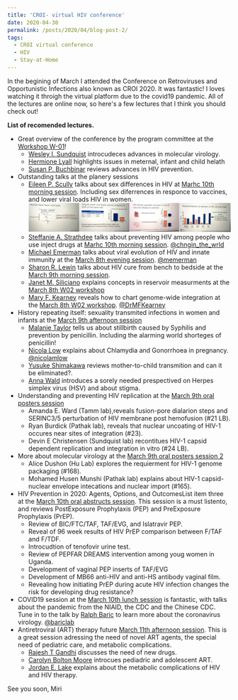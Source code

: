 ```yaml
---
title: 'CROI- virtual HIV conference'
date: 2020-04-30
permalink: /posts/2020/04/blog-post-2/
tags:
  - CROI virtual conference
  - HIV
  - Stay-at-Home
---
```


In the begining of March I attended the Conference on Retroviruses and Opportunistic Infections also known as CROI 2020. It was fantastic! I loves watching it throigh the virtual platform due to the covid19 pandemic. All of the lectures are online now, so here's a few lectures that I think you should check out! 

**List of recomended lectures.**

  *  Great overview of the conference by the program committee at the [Workshop W-01](https://croilive.capitalreach.com/arc/ballBD1a1/o1)!
      * [Wesley I. Sundquist](https://medicine.utah.edu/biochemistry/labs/sundquist-lab/) introcudeces advances in molecular virology. 
      * [Hermione Lyall](https://www.imperial.nhs.uk/consultant-directory/hermione-lyall) highlights issues in meternal, infant and child helath
      * [Susan P. Buchbinar](https://cfar.ucsf.edu/people/susan-buchbinder) reviews advances in HIV prevention. 
  * Outstanding talks at the planery sessions
      * [Eileen P. Scully](https://www.hopkinsmedicine.org/profiles/results/directory/profile/10003614/eileen-scully) talks about sex differences in HIV at [Marhc 10th morning session](https://croilive.capitalreach.com/arc/audD3a/o1). Including sex diferrences in responce to vaccines, and lower viral loads HIV in women. ![](/images/croi-scully.png)
      * [Steffanie A. Strathdee](https://profiles.ucsd.edu/steffanie.strathdee) talks about preventing HIV among people who use inject drugs at [Marhc 10th morning session](https://croilive.capitalreach.com/arc/audD3a/o1). [@chngin_the_wrld](https://twitter.com/chngin_the_wrld)
      * [Michael Emerman](https://research.fhcrc.org/emerman/en.html) talks about viral evolution of HIV and innate immunity at the [March 8th evening session](https://croilive.capitalreach.com/arc/audD1a/o1). [@memerman](https://twitter.com/memerman)
      * [Sharon R. Lewin](https://www.doherty.edu.au/people/professor-sharon-lewin) talks about HIV cure from bench to bedside at the [March 9th morning session](https://croilive.capitalreach.com/arc/audD2a/o1).
      * [Janet M. Siliciano](https://www.hopkinsmedicine.org/profiles/results/directory/profile/6001249/janet-siliciano) explains concepts in reservoir measurments at the [March 8th W02 workshop](https://croilive.capitalreach.com/arc/rm304D1a/o1)
      * [Mary F. Kearney](https://ccr.cancer.gov/HIV-DRP-Host-Virus-Interaction-Branch/mary-kearney) reveals how to chart genome-wide integration at the [March 8th W02 workshop](https://croilive.capitalreach.com/arc/rm304D1a/o1). [@DrMFKearney](https://twitter.com/drmfkearney)
  * History repeating itself: sexuality transmited infections in women and infants at the [March 9th afternoon session](https://croilive.capitalreach.com/arc/ballAD2b/o1)
      * [Malanie Taylor](https://www.who.int/reproductivehealth/about_us/staff/Taylor-Biography/en/) tells us about stillbirth caused by Syphilis and prevention by penicillin. Including the alarming world shorteges of penicillin!
      * [Nicola Low](https://www.ispm.unibe.ch/about_us/staff/low_nicola/index_eng.html) explains about Chlamydia and Gonorrhoea in pregnancy. [@nicolamlow](https://twitter.com/nicolamlow)
      * [Yusuke Shimakawa](https://research.pasteur.fr/en/member/yusuke-shimakawa/) reviews mother-to-child transmition and can it be eliminated?.
      * [Anna Wald](https://epi.washington.edu/faculty/wald-anna) introduces a sorely needed prespectived on Herpes simplex virus (HSV) and about stigma. 
 * Understanding and preventing HIV replication at the [March 9th oral posters session](https://croilive.capitalreach.com/arc/rm312D2a/o1)
      * Amanda E. Ward (Tamm lab),reveals fusion-pore dialarion steps and  SERINC3/5 perturbation of HIV membrane post hemofusion (#21 LB).
      * Ryan Burdick (Pathak lab), reveals that nuclear uncoating of HIV-1 occures near sites of integration (#23).
      * Devin E Christensen (Sundquist lab) recontitues HIV-1 capsid dependent replication and integration in vitro (#24 LB).
  * More about molecular virology at the [March 9th oral posters session 2](https://croilive.capitalreach.com/arc/ballAD2a/o1)
      * Alice Dushon (Hu Lab) explores the requierment for HIV-1 genome packaging (#168).
      * Mohamed Husen Munshi (Pathak lab) explains about HIV-1 capsid-nuclear envelope intecations and nuclear import (#165).
  * HIV Prevention in 2020: Agents, Options, and OutcomesList item three at the [March 10th oral abstructs session](https://croilive.capitalreach.com/arc/ballAD3a/o1). This session is a must listento, and reviews PostExposure Prophylaxis (PEP) and PreExposure Prophylaxis (PrEP). 
       * Review of BIC/FTC/TAF, TAF/EVG, and Islatravir PEP. 
       * Reveal of 96 week results of HIV PrEP comparison between F/TAF and F/TDF. 
       * Introcudtion of tenofovir urine test. 
       * Review of PEPFAR DREAMS intervention among youg women in Uganda. 
       * Development of vaginal PEP inserts of TAF/EVG
       * Development of MB66 anti-HIV and anti-HS antibody vaginal film. 
       * Revealing how initiating PrEP during acute HIV infection changes the risk for developing drug resistance?
  * COVID19 session at the [March 10th lunch session](https://croilive.capitalreach.com/arc/audD3b/o1) is fantastic, with talks about the pandemic from the NIAID, the CDC and the Chinese CDC. Tune in to the talk by [Ralph Baric](https://www.med.unc.edu/microimm/directory/ralph-baric-phd-1/) to learn more about the coronavirus virology. [@bariclab](https://twitter.com/baric_lab)
  * Antiretroviral (ART) therapy future [March 11th afternoon session](https://croilive.capitalreach.com/arc/ballBD4c/o1). This is a great session adressing the need of novel ART agents, the special need of pediatric care, and metabolic complications. 
       * [Rajesh T Gandhi](https://www.massgeneral.org/doctors/17369/rajesh-gandhi) discusses the need of new drugs. 
       * [Carolyn Bolton Moore](http://www.cidrz.org/about-us/leadership/dr-carolyn-bolton-moore/) introcues pediadric and adolescent ART.
       * [Jordan E. Lake](https://med.uth.edu/internalmedicine/faculty/jordan-e-lake-md-msc/) explains about the metabolic complications of HIV and HIV therapy. 

See you soon,
Miri


